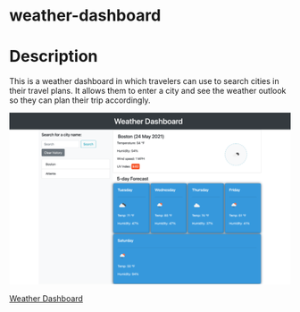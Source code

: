 # weather-dashboard

# Description
This is a weather dashboard in which travelers can use to search cities in their travel plans. It allows them to enter a city and see the weather outlook so they can plan their trip accordingly. 

![weather-dashboard](./assets/images/screenshot.png)

[Weather Dashboard]()

